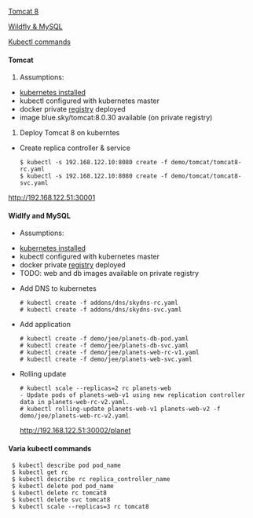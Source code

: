 [Tomcat 8](#tomcat)

[Wildfly & MySQL](#widlfy-and-mysql)

[Kubectl commands](#varia-kubectl-commands)

#### Tomcat

1. Assumptions: 

 - [kubernetes installed](https://github.com/tecris/kubernetes/tree/v1.1.3-2/coreos-libvirt)
 - kubectl configured with kubernetes master
 - docker private [registry](https://github.com/tecris/docker/tree/v3.6.1/registry2) deployed
 - image blue.sky/tomcat:8.0.30 available (on private registry)

1. Deploy Tomcat 8 on kuberntes
 * Create replica controller & service

    ```
    $ kubectl -s 192.168.122.10:8080 create -f demo/tomcat/tomcat8-rc.yaml
    $ kubectl -s 192.168.122.10:8080 create -f demo/tomcat/tomcat8-svc.yaml
    ```
 http://192.168.122.51:30001


#### Widlfy and MySQL

 * Assumptions: 
  
  - [kubernetes installed](https://github.com/tecris/kubernetes/tree/v1.1.3-2/coreos-libvirt)
  - kubectl configured with kubernetes master
  - docker private [registry](https://github.com/tecris/docker/tree/v3.6.1/registry2) deployed
  - TODO: web and db images available on private registry

 * Add DNS to kubernetes

   ```
   # kubectl create -f addons/dns/skydns-rc.yaml
   # kubectl create -f addons/dns/skydns-svc.yaml
   ```
 * Add application

   ```
   # kubectl create -f demo/jee/planets-db-pod.yaml
   # kubectl create -f demo/jee/planets-db-svc.yaml
   # kubectl create -f demo/jee/planets-web-rc-v1.yaml
   # kubectl create -f demo/jee/planets-web-svc.yaml
   ```
   
 * Rolling update
 
   ```
   # kubectl scale --replicas=2 rc planets-web
   - Update pods of planets-web-v1 using new replication controller data in planets-web-rc-v2.yaml.
   # kubectl rolling-update planets-web-v1 planets-web-v2 -f demo/jee/planets-web-rc-v2.yaml
   ```
   http://192.168.122.51:30002/planet


#### Varia kubectl commands
 
   ```
    $ kubectl describe pod pod_name
    $ kubectl get rc
    $ kubectl describe rc replica_controller_name
    $ kubectl delete pod pod_name
    $ kubectl delete rc tomcat8
    $ kubectl delete svc tomcat8
    $ kubectl scale --replicas=3 rc tomcat8
   ```
